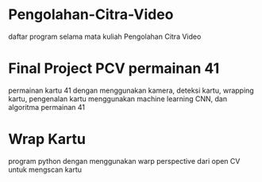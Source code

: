 # Pengolahan-Citra-Video
daftar program selama mata kuliah Pengolahan Citra Video

# Final Project PCV permainan 41
permainan kartu 41 dengan menggunakan kamera, deteksi kartu, wrapping kartu, pengenalan kartu menggunakan machine learning CNN, dan algoritma permainan 41

# Wrap Kartu
program python dengan menggunakan warp perspective dari open CV untuk mengscan kartu

